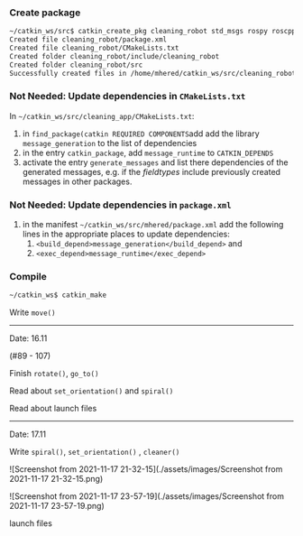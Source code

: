 ### Create package

```bash
~/catkin_ws/src$ catkin_create_pkg cleaning_robot std_msgs rospy roscpp
Created file cleaning_robot/package.xml
Created file cleaning_robot/CMakeLists.txt
Created folder cleaning_robot/include/cleaning_robot
Created folder cleaning_robot/src
Successfully created files in /home/mhered/catkin_ws/src/cleaning_robot. Please adjust the values in package.xml.

```

### Not Needed: Update dependencies in `CMakeLists.txt`

In `~/catkin_ws/src/cleaning_app/CMakeLists.txt`: 

1. in `find_package(catkin REQUIRED COMPONENTS`add add the library  `message_generation` to the list of dependencies 
2. in the entry `catkin_package`, add `message_runtime` to `CATKIN_DEPENDS` 
3. activate the entry `generate_messages` and list there dependencies of the generated messages, e.g. if the _fieldtypes_ include previously created messages in other packages. 

### Not Needed: Update dependencies in `package.xml`

1. in the manifest `~/catkin_ws/src/mhered/package.xml` add the following lines in the appropriate places to update dependencies:
   1. `<build_depend>message_generation</build_depend>` and 
   2. `<exec_depend>message_runtime</exec_depend>`

### Compile

```bash
~/catkin_ws$ catkin_make
```

Write `move()`





----

Date: 16.11

(#89 - 107)

Finish `rotate()`, `go_to()`

Read about `set_orientation()` and `spiral()`

Read about launch files



----

Date: 17.11

Write `spiral()`,  `set_orientation()` , `cleaner()`

![Screenshot from 2021-11-17 21-32-15](./assets/images/Screenshot from 2021-11-17 21-32-15.png)

![Screenshot from 2021-11-17 23-57-19](./assets/images/Screenshot from 2021-11-17 23-57-19.png)

launch files

